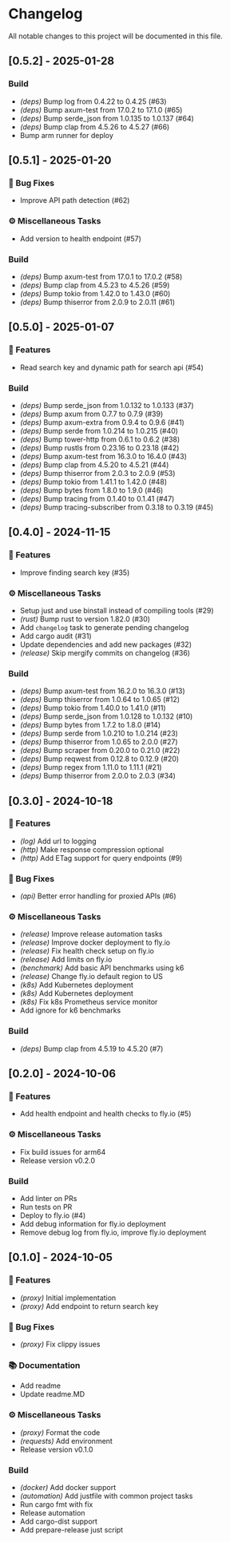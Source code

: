 # Changelog

All notable changes to this project will be documented in this file.

## [0.5.2] - 2025-01-28

### Build

- *(deps)* Bump log from 0.4.22 to 0.4.25 (#63)
- *(deps)* Bump axum-test from 17.0.2 to 17.1.0 (#65)
- *(deps)* Bump serde_json from 1.0.135 to 1.0.137 (#64)
- *(deps)* Bump clap from 4.5.26 to 4.5.27 (#66)
- Bump arm runner for deploy

## [0.5.1] - 2025-01-20

### 🐛 Bug Fixes

- Improve API path detection (#62)

### ⚙️ Miscellaneous Tasks

- Add version to health endpoint (#57)

### Build

- *(deps)* Bump axum-test from 17.0.1 to 17.0.2 (#58)
- *(deps)* Bump clap from 4.5.23 to 4.5.26 (#59)
- *(deps)* Bump tokio from 1.42.0 to 1.43.0 (#60)
- *(deps)* Bump thiserror from 2.0.9 to 2.0.11 (#61)

## [0.5.0] - 2025-01-07

### 🚀 Features

- Read search key and dynamic path for search api (#54)

### Build

- *(deps)* Bump serde_json from 1.0.132 to 1.0.133 (#37)
- *(deps)* Bump axum from 0.7.7 to 0.7.9 (#39)
- *(deps)* Bump axum-extra from 0.9.4 to 0.9.6 (#41)
- *(deps)* Bump serde from 1.0.214 to 1.0.215 (#40)
- *(deps)* Bump tower-http from 0.6.1 to 0.6.2 (#38)
- *(deps)* Bump rustls from 0.23.16 to 0.23.18 (#42)
- *(deps)* Bump axum-test from 16.3.0 to 16.4.0 (#43)
- *(deps)* Bump clap from 4.5.20 to 4.5.21 (#44)
- *(deps)* Bump thiserror from 2.0.3 to 2.0.9 (#53)
- *(deps)* Bump tokio from 1.41.1 to 1.42.0 (#48)
- *(deps)* Bump bytes from 1.8.0 to 1.9.0 (#46)
- *(deps)* Bump tracing from 0.1.40 to 0.1.41 (#47)
- *(deps)* Bump tracing-subscriber from 0.3.18 to 0.3.19 (#45)

## [0.4.0] - 2024-11-15

### 🚀 Features

- Improve finding search key (#35)

### ⚙️ Miscellaneous Tasks

- Setup just and use binstall instead of compiling tools (#29)
- *(rust)* Bump rust to version 1.82.0 (#30)
- Add `changelog` task to generate pending changelog
- Add cargo audit (#31)
- Update dependencies and add new packages (#32)
- *(release)* Skip mergify commits on changelog (#36)

### Build

- *(deps)* Bump axum-test from 16.2.0 to 16.3.0 (#13)
- *(deps)* Bump thiserror from 1.0.64 to 1.0.65 (#12)
- *(deps)* Bump tokio from 1.40.0 to 1.41.0 (#11)
- *(deps)* Bump serde_json from 1.0.128 to 1.0.132 (#10)
- *(deps)* Bump bytes from 1.7.2 to 1.8.0 (#14)
- *(deps)* Bump serde from 1.0.210 to 1.0.214 (#23)
- *(deps)* Bump thiserror from 1.0.65 to 2.0.0 (#27)
- *(deps)* Bump scraper from 0.20.0 to 0.21.0 (#22)
- *(deps)* Bump reqwest from 0.12.8 to 0.12.9 (#20)
- *(deps)* Bump regex from 1.11.0 to 1.11.1 (#21)
- *(deps)* Bump thiserror from 2.0.0 to 2.0.3 (#34)

## [0.3.0] - 2024-10-18

### 🚀 Features

- *(log)* Add url to logging
- *(http)* Make response compression optional
- *(http)* Add ETag support for query endpoints (#9)

### 🐛 Bug Fixes

- *(api)* Better error handling for proxied APIs (#6)

### ⚙️ Miscellaneous Tasks

- *(release)* Improve release automation tasks
- *(release)* Improve docker deployment to fly.io
- *(release)* Fix health check setup on fly.io
- *(release)* Add limits on fly.io
- *(benchmark)* Add basic API benchmarks using k6
- *(release)* Change fly.io default region to US
- *(k8s)* Add Kubernetes deployment
- *(k8s)* Add Kubernetes deployment
- *(k8s)* Fix k8s Prometheus service monitor
- Add ignore for k6 benchmarks

### Build

- *(deps)* Bump clap from 4.5.19 to 4.5.20 (#7)

## [0.2.0] - 2024-10-06

### 🚀 Features

- Add health endpoint and health checks to fly.io (#5)

### ⚙️ Miscellaneous Tasks

- Fix build issues for arm64
- Release version v0.2.0

### Build

- Add linter on PRs
- Run tests on PR
- Deploy to fly.io (#4)
- Add debug information for fly.io deployment
- Remove debug log from fly.io, improve fly.io deployment

## [0.1.0] - 2024-10-05

### 🚀 Features

- *(proxy)* Initial implementation
- *(proxy)* Add endpoint to return search key

### 🐛 Bug Fixes

- *(proxy)* Fix clippy issues

### 📚 Documentation

- Add readme
- Update readme.MD

### ⚙️ Miscellaneous Tasks

- *(proxy)* Format the code
- *(requests)* Add environment
- Release version v0.1.0

### Build

- *(docker)* Add docker support
- *(automation)* Add justfile with common project tasks
- Run cargo fmt with fix
- Release automation
- Add cargo-dist support
- Add prepare-release just script

<!-- generated by git-cliff -->
